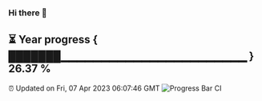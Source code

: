 ### Hi there 👋
⏳ Year progress { ███████▁▁▁▁▁▁▁▁▁▁▁▁▁▁▁▁▁▁▁▁▁▁▁ } 26.37 %
---
⏰ Updated on Fri, 07 Apr 2023 06:07:46 GMT
![Progress Bar CI](https://github.com/Moyi321/Moyi321/workflows/Progress%20Bar%20CI/badge.svg)
